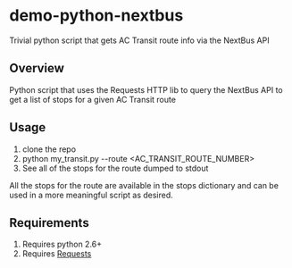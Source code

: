 demo-python-nextbus
===================

Trivial python script that gets AC Transit route info via the NextBus API

## Overview

Python script that uses the Requests HTTP lib to query the NextBus API to get a list
of stops for a given AC Transit route

## Usage

1. clone the repo
2. python my_transit.py --route <AC_TRANSIT_ROUTE_NUMBER>
3. See all of the stops for the route dumped to stdout

All the stops for the route are available in the stops dictionary and can be used in a more
meaningful script as desired.

## Requirements

1. Requires python 2.6+
2. Requires [Requests](http://docs.python-requests.org/en/latest/)

